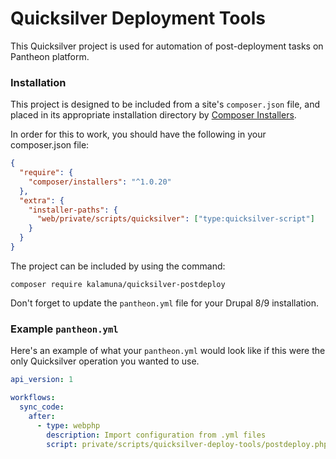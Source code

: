 # Quicksilver Deployment Tools

This Quicksilver project is used for automation of post-deployment tasks on Pantheon platform.

### Installation

This project is designed to be included from a site's `composer.json` file, and placed in its appropriate installation directory by [Composer Installers](https://github.com/composer/installers).

In order for this to work, you should have the following in your composer.json file:

```json
{
  "require": {
    "composer/installers": "^1.0.20"
  },
  "extra": {
    "installer-paths": {
      "web/private/scripts/quicksilver": ["type:quicksilver-script"]
    }
  }
}
```

The project can be included by using the command:

`composer require kalamuna/quicksilver-postdeploy`

Don't forget to update the `pantheon.yml` file for your Drupal 8/9 installation.

### Example `pantheon.yml`

Here's an example of what your `pantheon.yml` would look like if this were the only Quicksilver operation you wanted to use.

```yaml
api_version: 1

workflows:
  sync_code:
    after:
      - type: webphp
        description: Import configuration from .yml files
        script: private/scripts/quicksilver-deploy-tools/postdeploy.php
```
